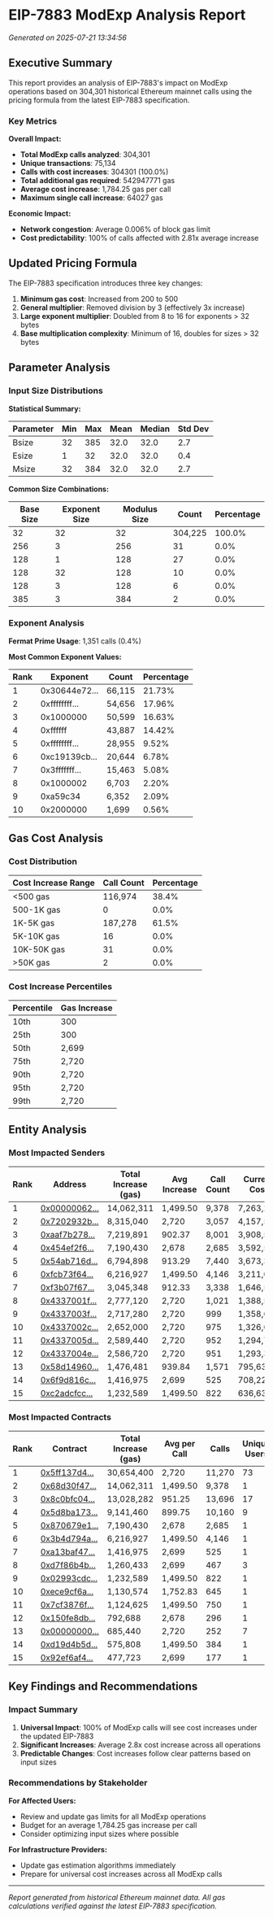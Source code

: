 # EIP-7883 ModExp Analysis Report

*Generated on 2025-07-21 13:34:56*

## Executive Summary

This report provides an analysis of EIP-7883's impact on ModExp operations based on 304,301 historical Ethereum mainnet calls using the pricing formula from the latest EIP-7883 specification.

### Key Metrics

**Overall Impact:**
- **Total ModExp calls analyzed**: 304,301
- **Unique transactions**: 75,134
- **Calls with cost increases**: 304301 (100.0%)
- **Total additional gas required**: 542947771 gas
- **Average cost increase**: 1,784.25 gas per call
- **Maximum single call increase**: 64027 gas

**Economic Impact:**
- **Network congestion**: Average 0.006% of block gas limit
- **Cost predictability**: 100% of calls affected with 2.81x average increase

## Updated Pricing Formula

The EIP-7883 specification introduces three key changes:

1. **Minimum gas cost**: Increased from 200 to 500
2. **General multiplier**: Removed division by 3 (effectively 3x increase)
3. **Large exponent multiplier**: Doubled from 8 to 16 for exponents > 32 bytes
4. **Base multiplication complexity**: Minimum of 16, doubles for sizes > 32 bytes

## Parameter Analysis

### Input Size Distributions

**Statistical Summary:**

| Parameter | Min | Max | Mean | Median | Std Dev |
|-----------|-----|-----|------|--------|---------|
| Bsize | 32 | 385 | 32.0 | 32.0 | 2.7 |
| Esize | 1 | 32 | 32.0 | 32.0 | 0.4 |
| Msize | 32 | 384 | 32.0 | 32.0 | 2.7 |

**Common Size Combinations:**

| Base Size | Exponent Size | Modulus Size | Count | Percentage |
|-----------|---------------|--------------|-------|------------|
| 32 | 32 | 32 | 304,225 | 100.0% |
| 256 | 3 | 256 | 31 | 0.0% |
| 128 | 1 | 128 | 27 | 0.0% |
| 128 | 32 | 128 | 10 | 0.0% |
| 128 | 3 | 128 | 6 | 0.0% |
| 385 | 3 | 384 | 2 | 0.0% |

### Exponent Analysis

**Fermat Prime Usage**: 1,351 calls (0.4%)

**Most Common Exponent Values:**

| Rank | Exponent | Count | Percentage |
|------|----------|-------|------------|
| 1 | 0x30644e72... | 66,115 | 21.73% |
| 2 | 0xffffffff... | 54,656 | 17.96% |
| 3 | 0x1000000 | 50,599 | 16.63% |
| 4 | 0xffffff | 43,887 | 14.42% |
| 5 | 0xffffffff... | 28,955 | 9.52% |
| 6 | 0xc19139cb... | 20,644 | 6.78% |
| 7 | 0x3fffffff... | 15,463 | 5.08% |
| 8 | 0x1000002 | 6,703 | 2.20% |
| 9 | 0xa59c34 | 6,352 | 2.09% |
| 10 | 0x2000000 | 1,699 | 0.56% |

## Gas Cost Analysis

### Cost Distribution

| Cost Increase Range | Call Count | Percentage |
|-------------------|------------|------------|
| <500 gas | 116,974 | 38.4% |
| 500-1K gas | 0 | 0.0% |
| 1K-5K gas | 187,278 | 61.5% |
| 5K-10K gas | 16 | 0.0% |
| 10K-50K gas | 31 | 0.0% |
| >50K gas | 2 | 0.0% |

### Cost Increase Percentiles

| Percentile | Gas Increase |
|------------|--------------|
| 10th | 300 |
| 25th | 300 |
| 50th | 2,699 |
| 75th | 2,720 |
| 90th | 2,720 |
| 95th | 2,720 |
| 99th | 2,720 |

## Entity Analysis

### Most Impacted Senders

| Rank | Address | Total Increase (gas) | Avg Increase | Call Count | Current Cost | New Cost |
|------|---------|---------------------|--------------|------------|--------------|----------|
| 1 | [0x00000062...](https://etherscan.io/address/0x000000629fbcf27a347d1aeba658435230d74a5f) | 14,062,311 | 1,499.50 | 9,378 | 7,263,261 | 21,325,572 |
| 2 | [0x7202932b...](https://etherscan.io/address/0x7202932b3be70edf0657d5bada261d610e0d7db9) | 8,315,040 | 2,720 | 3,057 | 4,157,520 | 12,472,560 |
| 3 | [0xaaf7b278...](https://etherscan.io/address/0xaaf7b278bac078aa4f9bdc8e0a93cde604aa67d9) | 7,219,891 | 902.37 | 8,001 | 3,908,541 | 11,128,432 |
| 4 | [0x454ef2f6...](https://etherscan.io/address/0x454ef2f69f91527856e06659f92a66f464c1ca4e) | 7,190,430 | 2,678 | 2,685 | 3,592,530 | 10,782,960 |
| 5 | [0x54ab716d...](https://etherscan.io/address/0x54ab716d465be3d5eeca64e63ac0048d7a81659a) | 6,794,898 | 913.29 | 7,440 | 3,673,398 | 10,468,296 |
| 6 | [0xfcb73f64...](https://etherscan.io/address/0xfcb73f6405f6b9be91013d9477d81833a69c9c0d) | 6,216,927 | 1,499.50 | 4,146 | 3,211,077 | 9,428,004 |
| 7 | [0xf3b07f67...](https://etherscan.io/address/0xf3b07f6744e06cd5074b7d15ed2c33760837ce1f) | 3,045,348 | 912.33 | 3,338 | 1,646,548 | 4,691,896 |
| 8 | [0x4337001f...](https://etherscan.io/address/0x4337001fff419768e088ce247456c1b892888084) | 2,777,120 | 2,720 | 1,021 | 1,388,560 | 4,165,680 |
| 9 | [0x4337003f...](https://etherscan.io/address/0x4337003fcd2f56de3977ccb806383e9161628d0e) | 2,717,280 | 2,720 | 999 | 1,358,640 | 4,075,920 |
| 10 | [0x4337002c...](https://etherscan.io/address/0x4337002c5702ce424cb62a56ca038e31e1d4a93d) | 2,652,000 | 2,720 | 975 | 1,326,000 | 3,978,000 |
| 11 | [0x4337005d...](https://etherscan.io/address/0x4337005db25dbad41da5692ba1188751ee5d98b6) | 2,589,440 | 2,720 | 952 | 1,294,720 | 3,884,160 |
| 12 | [0x4337004e...](https://etherscan.io/address/0x4337004ec9c1417f1c7a26ebd4b4fbed6acf9e5d) | 2,586,720 | 2,720 | 951 | 1,293,360 | 3,880,080 |
| 13 | [0x58d14960...](https://etherscan.io/address/0x58d14960e0a2be353edde61ad719196a2b816522) | 1,476,481 | 939.84 | 1,571 | 795,631 | 2,272,112 |
| 14 | [0x6f9d816c...](https://etherscan.io/address/0x6f9d816c4ec365fe8fc6898c785be0e2d51bec2c) | 1,416,975 | 2,699 | 525 | 708,225 | 2,125,200 |
| 15 | [0xc2adcfcc...](https://etherscan.io/address/0xc2adcfccee33a417064d1a45d3b202de6d9fa474) | 1,232,589 | 1,499.50 | 822 | 636,639 | 1,869,228 |

### Most Impacted Contracts

| Rank | Contract | Total Increase (gas) | Avg per Call | Calls | Unique Users | Current Cost | New Cost |
|------|----------|---------------------|--------------|-------|--------------|--------------|----------|
| 1 | [0x5ff137d4...](https://etherscan.io/address/0x5ff137d4b0fdcd49dca30c7cf57e578a026d2789) | 30,654,400 | 2,720 | 11,270 | 73 | 15,327,200 | 45,981,600 |
| 2 | [0x68d30f47...](https://etherscan.io/address/0x68d30f47f19c07bccef4ac7fae2dc12fca3e0dc9) | 14,062,311 | 1,499.50 | 9,378 | 1 | 7,263,261 | 21,325,572 |
| 3 | [0x8c0bfc04...](https://etherscan.io/address/0x8c0bfc04ada21fd496c55b8c50331f904306f564) | 13,028,282 | 951.25 | 13,696 | 17 | 7,011,182 | 20,039,464 |
| 4 | [0x5d8ba173...](https://etherscan.io/address/0x5d8ba173dc6c3c90c8f7c04c9288bef5fdbad06e) | 9,141,460 | 899.75 | 10,160 | 9 | 4,950,460 | 14,091,920 |
| 5 | [0x870679e1...](https://etherscan.io/address/0x870679e138bcdf293b7ff14dd44b70fc97e12fc0) | 7,190,430 | 2,678 | 2,685 | 1 | 3,592,530 | 10,782,960 |
| 6 | [0x3b4d794a...](https://etherscan.io/address/0x3b4d794a66304f130a4db8f2551b0070dfcf5ca7) | 6,216,927 | 1,499.50 | 4,146 | 1 | 3,211,077 | 9,428,004 |
| 7 | [0xa13baf47...](https://etherscan.io/address/0xa13baf47339d63b743e7da8741db5456dac1e556) | 1,416,975 | 2,699 | 525 | 1 | 708,225 | 2,125,200 |
| 8 | [0xd7f86b4b...](https://etherscan.io/address/0xd7f86b4b8cae7d942340ff628f82735b7a20893a) | 1,260,433 | 2,699 | 467 | 3 | 629,983 | 1,890,416 |
| 9 | [0x02993cdc...](https://etherscan.io/address/0x02993cdc11213985b9b13224f3af289f03bf298d) | 1,232,589 | 1,499.50 | 822 | 1 | 636,639 | 1,869,228 |
| 10 | [0xece9cf6a...](https://etherscan.io/address/0xece9cf6a8f2768a3b8b65060925b646afeaa5167) | 1,130,574 | 1,752.83 | 645 | 1 | 577,746 | 1,708,320 |
| 11 | [0x7cf3876f...](https://etherscan.io/address/0x7cf3876f681dbb6eda8f6ffc45d66b996df08fae) | 1,124,625 | 1,499.50 | 750 | 1 | 580,875 | 1,705,500 |
| 12 | [0x150fe8db...](https://etherscan.io/address/0x150fe8dbb943c372f3e8c31d9c89f1e6a13cbbfd) | 792,688 | 2,678 | 296 | 1 | 396,048 | 1,188,736 |
| 13 | [0x00000000...](https://etherscan.io/address/0x0000000071727de22e5e9d8baf0edac6f37da032) | 685,440 | 2,720 | 252 | 7 | 342,720 | 1,028,160 |
| 14 | [0xd19d4b5d...](https://etherscan.io/address/0xd19d4b5d358258f05d7b411e21a1460d11b0876f) | 575,808 | 1,499.50 | 384 | 1 | 297,408 | 873,216 |
| 15 | [0x92ef6af4...](https://etherscan.io/address/0x92ef6af472b39f1b363da45e35530c24619245a4) | 477,723 | 2,699 | 177 | 1 | 238,773 | 716,496 |

## Key Findings and Recommendations

### Impact Summary

1. **Universal Impact**: 100% of ModExp calls will see cost increases under the updated EIP-7883
2. **Significant Increases**: Average 2.8x cost increase across all operations
3. **Predictable Changes**: Cost increases follow clear patterns based on input sizes

### Recommendations by Stakeholder

**For Affected Users:**
- Review and update gas limits for all ModExp operations
- Budget for an average 1,784.25 gas increase per call
- Consider optimizing input sizes where possible

**For Infrastructure Providers:**
- Update gas estimation algorithms immediately
- Prepare for universal cost increases across all ModExp calls

---

*Report generated from historical Ethereum mainnet data. All gas calculations verified against the latest EIP-7883 specification.*
